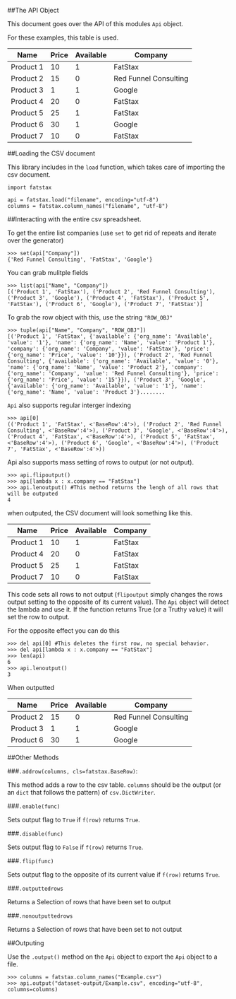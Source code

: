 ##The API Object

This document goes over the API of this modules `Api` object.

For these examples, this table is used.

| Name       | Price | Available | Company               |
|------------|-------|-----------|-----------------------|
| Product 1  | 10    | 1         | FatStax               |
| Product 2  | 15    | 0         | Red Funnel Consulting |
| Product 3  | 1     | 1         | Google                |
| Product 4  | 20    | 0         | FatStax               |
| Product 5  | 25    | 1         | FatStax               |
| Product 6  | 30    | 1         | Google                |
| Product 7  | 10    | 0         | FatStax               |


##Loading the CSV document

This library includes in the `load` function, which takes care of importing the csv document.
    
    import fatstax

    api = fatstax.load("filename", encoding="utf-8")
    columns = fatstax.column_names("filename", "utf-8")

##Interacting with the entire csv spreadsheet.
  
To get the entire list companies (use `set` to get rid of repeats and iterate over the generator)
    
    >>> set(api["Company"])
    {'Red Funnel Consulting', 'FatStax', 'Google'}

You can grab mulitple fields

    >>> list(api["Name", "Company"])
    [('Product 1', 'FatStax'), ('Product 2', 'Red Funnel Consulting'), ('Product 3', 'Google'), ('Product 4', 'FatStax'), ('Product 5', 'FatStax'), ('Product 6', 'Google'), ('Product 7', 'FatStax')]

To grab the row object with this, use the string `"ROW_OBJ"`

    >>> tuple(api["Name", "Company", "ROW_OBJ"])
    [('Product 1', 'FatStax', {'available': {'org_name': 'Available', 'value': '1'}, 'name': {'org_name': 'Name', 'value': 'Product 1'}, 'company': {'org_name': 'Company', 'value': 'FatStax'}, 'price': {'org_name': 'Price', 'value': '10'}}), ('Product 2', 'Red Funnel Consulting', {'available': {'org_name': 'Available', 'value': '0'}, 'name': {'org_name': 'Name', 'value': 'Product 2'}, 'company': {'org_name': 'Company', 'value': 'Red Funnel Consulting'}, 'price': {'org_name': 'Price', 'value': '15'}}), ('Product 3', 'Google', {'available': {'org_name': 'Available', 'value': '1'}, 'name': {'org_name': 'Name', 'value': 'Product 3'}........



`Api` also supports regular interger indexing

    >>> api[0]
    (('Product 1', 'FatStax', <'BaseRow':4'>), ('Product 2', 'Red Funnel Consulting', <'BaseRow':4'>), ('Product 3', 'Google', <'BaseRow':4'>), ('Product 4', 'FatStax', <'BaseRow':4'>), ('Product 5', 'FatStax', <'BaseRow':4'>), ('Product 6', 'Google', <'BaseRow':4'>), ('Product 7', 'FatStax', <'BaseRow':4'>))

Api also supports mass setting of rows to output (or not output).

    >>> api.flipoutput()
    >>> api[lambda x : x.company == "FatStax"]
    >>> api.lenoutput() #This method returns the lengh of all rows that will be outputed
    4

when outputed, the CSV document will look something like this.

| Name       | Price | Available | Company               |
|------------|-------|-----------|-----------------------|
| Product 1  | 10    | 1         | FatStax               |
| Product 4  | 20    | 0         | FatStax               |
| Product 5  | 25    | 1         | FatStax               |
| Product 7  | 10    | 0         | FatStax               |


This code sets all rows to not output (`flipoutput` simply changes the rows output setting to the opposite of its current value). The `Api` object will detect the lambda and use it. If the function returns True (or a Truthy value) it will set the row to output.

For the opposite effect you can do this

    >>> del api[0] #This deletes the first row, no special behavior.
    >>> del api[lambda x : x.company == "FatStax"]
    >>> len(api)
    6
    >>> api.lenoutput() 
    3

When outputted

| Name       | Price | Available | Company               |
|------------|-------|-----------|-----------------------|
| Product 2  | 15    | 0         | Red Funnel Consulting |
| Product 3  | 1     | 1         | Google                |
| Product 6  | 30    | 1         | Google                |


##Other Methods

###`.addrow(columns, cls=fatstax.BaseRow)`:
    
This method adds a row to the csv table. `columns` should be the output (or an `dict` that follows the pattern) of `csv.DictWriter`.

###`.enable(func)`
    
Sets output flag to `True` if `f(row)` returns `True`.

###`.disable(func)`
    
Sets output flag to `False` if `f(row)` returns `True`.

###`.flip(func)`
    
Sets output flag to the opposite of its current value if `f(row)` returns `True`. 

###`.outputtedrows`

Returns a Selection of rows that have been set to output

###`.nonoutputtedrows`

Returns a Selection of rows that have been set to not output


##Outputing

Use the `.output()` method on the `Api` object to export the `Api` object to a file.

    >>> columns = fatstax.column_names("Example.csv")
    >>> api.output("dataset-output/Example.csv", encoding="utf-8", columns=columns)
